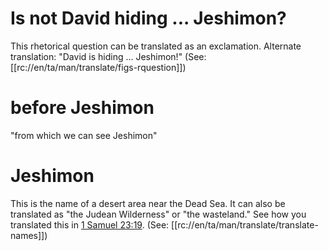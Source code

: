 # Is not David hiding ... Jeshimon?

This rhetorical question can be translated as an exclamation. Alternate translation: "David is hiding ... Jeshimon!" (See: [[rc://en/ta/man/translate/figs-rquestion]])

# before Jeshimon

"from which we can see Jeshimon"

# Jeshimon

This is the name of a desert area near the Dead Sea. It can also be translated as "the Judean Wilderness" or "the wasteland." See how you translated this in [1 Samuel 23:19](../23/19.md). (See: [[rc://en/ta/man/translate/translate-names]])

